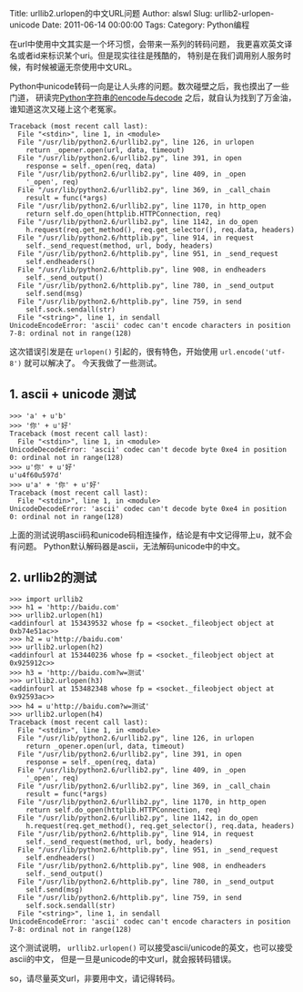 Title: urllib2.urlopen的中文URL问题
Author: alswl
Slug: urllib2-urlopen-unicode
Date: 2011-06-14 00:00:00
Tags: 
Category: Python编程

在url中使用中文其实是一个坏习惯，会带来一系列的转码问题， 我更喜欢英文译名或者id来标识某个uri。但是现实往往是残酷的，
特别是在我们调用别人服务时候，有时候被逼无奈使用中文URL。

Python中unicode转码一向是让人头疼的问题。数次碰壁之后，我也摸出了一些门道，
研读完[Python字符串的encode与decode](http://ipie.blogbus.com/logs/19379694.html)
之后，就自认为找到了万金油，谁知道这次又碰上这个老冤家。

    
    Traceback (most recent call last):
      File "<stdin>", line 1, in <module>
      File "/usr/lib/python2.6/urllib2.py", line 126, in urlopen
        return _opener.open(url, data, timeout)
      File "/usr/lib/python2.6/urllib2.py", line 391, in open
        response = self._open(req, data)
      File "/usr/lib/python2.6/urllib2.py", line 409, in _open
        '_open', req)
      File "/usr/lib/python2.6/urllib2.py", line 369, in _call_chain
        result = func(*args)
      File "/usr/lib/python2.6/urllib2.py", line 1170, in http_open
        return self.do_open(httplib.HTTPConnection, req)
      File "/usr/lib/python2.6/urllib2.py", line 1142, in do_open
        h.request(req.get_method(), req.get_selector(), req.data, headers)
      File "/usr/lib/python2.6/httplib.py", line 914, in request
        self._send_request(method, url, body, headers)
      File "/usr/lib/python2.6/httplib.py", line 951, in _send_request
        self.endheaders()
      File "/usr/lib/python2.6/httplib.py", line 908, in endheaders
        self._send_output()
      File "/usr/lib/python2.6/httplib.py", line 780, in _send_output
        self.send(msg)
      File "/usr/lib/python2.6/httplib.py", line 759, in send
        self.sock.sendall(str)
      File "<string>", line 1, in sendall
    UnicodeEncodeError: 'ascii' codec can't encode characters in position 7-8: ordinal not in range(128)

这次错误引发是在 `urlopen()` 引起的，很有特色，开始使用 `url.encode('utf-8')` 就可以解决了。 今天我做了一些测试。

## 1. ascii + unicode 测试

    
    >>> 'a' + u'b'
    >>> '你' + u'好'
    Traceback (most recent call last):
      File "<stdin>", line 1, in <module>
    UnicodeDecodeError: 'ascii' codec can't decode byte 0xe4 in position 0: ordinal not in range(128)
    >>> u'你' + u'好'
    u'u4f60u597d'
    >>> u'a' + '你' + u'好'
    Traceback (most recent call last):
      File "<stdin>", line 1, in <module>
    UnicodeDecodeError: 'ascii' codec can't decode byte 0xe4 in position 0: ordinal not in range(128)

上面的测试说明ascii码和unicode码相连操作，结论是有中文记得带上u，就不会有问题。
Python默认解码器是ascii，无法解码unicode中的中文。

## 2. urllib2的测试

    
    >>> import urllib2
    >>> h1 = 'http://baidu.com'
    >>> urllib2.urlopen(h1)
    <addinfourl at 153439532 whose fp = <socket._fileobject object at 0xb74e51ac>>
    >>> h2 = u'http://baidu.com'
    >>> urllib2.urlopen(h2)
    <addinfourl at 153440236 whose fp = <socket._fileobject object at 0x925912c>>
    >>> h3 = 'http://baidu.com?w=测试'
    >>> urllib2.urlopen(h3)
    <addinfourl at 153482348 whose fp = <socket._fileobject object at 0x92593ac>>
    >>> h4 = u'http://baidu.com?w=测试'
    >>> urllib2.urlopen(h4)
    Traceback (most recent call last):
      File "<stdin>", line 1, in <module>
      File "/usr/lib/python2.6/urllib2.py", line 126, in urlopen
        return _opener.open(url, data, timeout)
      File "/usr/lib/python2.6/urllib2.py", line 391, in open
        response = self._open(req, data)
      File "/usr/lib/python2.6/urllib2.py", line 409, in _open
        '_open', req)
      File "/usr/lib/python2.6/urllib2.py", line 369, in _call_chain
        result = func(*args)
      File "/usr/lib/python2.6/urllib2.py", line 1170, in http_open
        return self.do_open(httplib.HTTPConnection, req)
      File "/usr/lib/python2.6/urllib2.py", line 1142, in do_open
        h.request(req.get_method(), req.get_selector(), req.data, headers)
      File "/usr/lib/python2.6/httplib.py", line 914, in request
        self._send_request(method, url, body, headers)
      File "/usr/lib/python2.6/httplib.py", line 951, in _send_request
        self.endheaders()
      File "/usr/lib/python2.6/httplib.py", line 908, in endheaders
        self._send_output()
      File "/usr/lib/python2.6/httplib.py", line 780, in _send_output
        self.send(msg)
      File "/usr/lib/python2.6/httplib.py", line 759, in send
        self.sock.sendall(str)
      File "<string>", line 1, in sendall
    UnicodeEncodeError: 'ascii' codec can't encode characters in position 7-8: ordinal not in range(128)

这个测试说明， `urllib2.urlopen()` 可以接受ascii/unicode的英文，也可以接受ascii的中文，
但是一旦是unicode的中文url，就会报转码错误。

so，请尽量英文url，非要用中文，请记得转码。

